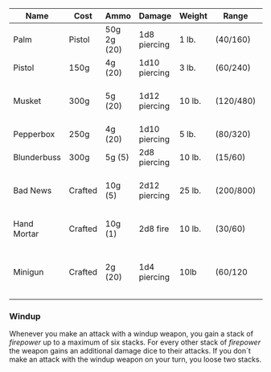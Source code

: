 
|Name|	Cost|	Ammo	|Damage|	Weight|	Range|	Properties|
|---|---|---|---|---|---|---|
|Palm| Pistol	|50g	2g (20)	|1d8 piercing	|1 lb.	|(40/160)	| Light, reload 1, misfire 1|
|Pistol	|150g	|4g (20)	|1d10 piercing	|3 lb.	|(60/240)	|Reload 4, misfire 1|
|Musket	|300g	|5g (20)	|1d12 piercing|	10 lb.|	(120/480)|	Two-handed, reload 1, misfire 2|
|Pepperbox|	250g	|4g (20)	|1d10 piercing|	5 lb.|	(80/320)	|Reload 6, misfire 2|
|Blunderbuss	|300g	|5g (5)|	2d8 piercing	|10 lb.	|(15/60)	|Reload 1, misfire 2|
|Bad News|Crafted	|10g (5)|	2d12 piercing	|25 lb.|	(200/800)	|Two-handed, reload 1, misfire 3|
|Hand Mortar|	Crafted	|10g (1)|	2d8 fire	|10 lb.	|(30/60)	|Reload 1, misfire 3, explosive|
|Minigun|Crafted|2g (20)|1d4 piercing|10lb|(60/120|Reload 20, Two handed, misfire 1, Windup|

### Windup
Whenever you make an attack with a windup weapon, you gain a stack of *firepower* up to a maximum of six stacks. For every other stack of *firepower* the weapon gains an additional damage dice to their attacks. If you don´t make an attack with the windup weapon on your turn, you loose two stacks. 
